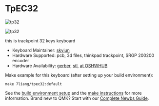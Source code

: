 # TpEC32

![tp32](https://image.lceda.cn/pullimage/T7Dbrpw8O7JBuVRb7xHR8AVQtfx1hLb8BAVxwFQ2.jpeg)

![tp32](https://image.lceda.cn/pullimage/dqHcyod5ppyrs9JEMZP2Ei6797HqBOQBMNTA6PyP.jpeg)

this is trackpoint 32 keys keyboard

* Keyboard Maintainer: [skyjun](https://github.com/skyjun/tpec32)
* Hardware Supported: pcb, 3d files, thinkpad trackpoint, SRGP 200200 encoder
* Hardware Availability: [gerber](https://github.com/skyjun/tpec32/tree/main/gerber), [stl](https://github.com/skyjun/tpec32/tree/main/stl), [at OSHWHUB](https://oshwhub.com/pkerr/keyborard-juk-32-rev-a)

Make example for this keyboard (after setting up your build environment):

    make 7liang/tpec32:default


See the [build environment setup](https://docs.qmk.fm/#/getting_started_build_tools) and the [make instructions](https://docs.qmk.fm/#/getting_started_make_guide) for more information. Brand new to QMK? Start with our [Complete Newbs Guide](https://docs.qmk.fm/#/newbs).